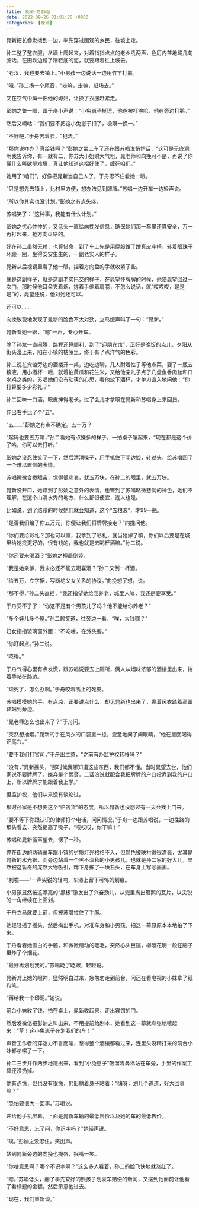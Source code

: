 ```yaml
---
title: 晚潮-第95章
date: 2022-09-26 01:01:20 +0800
categories: [晚潮]
---
```


晁新把长卷发拨到一边，率先穿过围观的乡民，往坡上走。

孙二整了整衣服，从墙上爬起来，对着指指点点的老乡吼两声，色厉内荏地骂几句脏话，在田坎边蹭了蹭鞋底的泥，就要跟着往上坡去。

“老汉，我也要去镇上。”小男孩一边说话一边用竹竿打鹅。

“哦，”孙二扬一个尾音，“走嘛，走嘛，赶场去。”

又在空气中薅一把他的媳妇，让换了衣服赶紧走。

彭姠之瞥一眼，跟于舟小声说：“小兔崽子挺逗，他爸被打够呛，他在旁边打鹅。”

然后又嘀咕：“我们要不把这小兔崽子扣了，极限一换一。”

“不好吧，”于舟苦着脸，“犯法。”

“那你说咋办？真给钱啊？”彭姠之坐上车了还在跟苏唱说悄悄话，“这可是无底洞啊我告诉你，有一就有二，你苏大小姐财大气粗，晁老师和向挽可不是，再说了你懂什么叫欲壑难填，真让他知道这招好使了，缠死咱们。”

她用了“咱们”，好像把晁新当自己人了，于舟忍不住看她一眼。

“只是想先去镇上，比村里方便，想办法见到牌牌。”苏唱一边开车一边轻声说。

“所以你其实也没计划。”彭姠之有点头疼。

苏唱笑了：“这种事，我能有什么计划。”

彭姠之忧心忡忡的，又低头一直给向挽发信息，确保她们那一车里还算安全，万一再打起来，抢方向盘啥的。

好在孙二虽然无赖，也算惜命，到了车上先是用屁股蹭了蹭真皮座椅，转着眼珠子环顾一圈，坐得安安生生的，一副老实人的样子。

晁新从后视镜里看了他一眼，捏着方向盘的手就收紧了些。

就是这副样子，就是这副老实巴交的样子，在晁望怀牌牌的时候，他陪晁望回过一次门，那时候他耳朵夹着烟，搓着手缩着肩膀，不怎么说话，就“哎哎哎，是是是”的，晁望还说，他对她还可以。

还可以……

向挽敏锐地发现了晁新的脸色不太对劲，立马缓声叫了一句：“晁新。”

晁新看她一眼，“嗯”一声，专心开车。

除了孙龙一直闹腾，路程还算顺利，到了“迎朋宾馆”，正好是晚饭的点儿，夕阳从街头漫上来，陷在小镇的枯藤里，终于有了点洋气的色彩。

孙二说在宾馆旁边的酒楼开一桌，边吃边聊，几人耐着性子等他点菜，要了一瓶五粮液，用小酒杯一咂，就着拍黄瓜和花生米，又给他亲儿子点了几盘鱼香肉丝和口水鸡之类的，苏唱她们没有动筷的心思，看他放下酒杯，才单刀直入地问他：“你打算要多少彩礼？”

孙二回味一口酒，眼皮抻得老长，过了会儿才拿眼在晁新和苏唱身上来回扫。

伸出右手比了个“五”。

“五……”彭姠之有点不确定。五十万？

“起码也要五万嘛，”孙二看她有点嫌多的样子，一拍桌子嚷起来，“现在都是这个价了哈，你可以去打听。”

彭姠之没忍住笑了一下，然后清清嗓子，用手抵住下半边脸，转过头，给苏唱回了一个难以置信的表情。

苏唱微微合拢眼帘，觉得很悲哀，就五万块，在孙二的眼里，就五万块。

晁新没开口，她瞟到了彭姠之意外的表情，也瞥到了苏唱略微悲悯的神色，她们不理解，在这个山清水秀的地方，什么都很便宜，连人也是。

比如说，到了结账的时候她们就会知道，这个“五粮液”，才99一瓶。

“是否我们给了你五万元，你便让我们将牌牌接走？”向挽问他。

“你们要给彩礼？那也可以嘛，我拿到了彩礼，就当她嫁了嘛，你们以后要是在城里给她找更好的，很有钱的，我也就是去喝杯酒嘛。”孙二说。

“你还要来喝酒？”彭姠之柳眉倒竖。

“我是她亲爹，我未必还不能去喝喜酒？”孙二又倒一杯酒。

“给五万，立字据，写断绝父女关系的协议。”向挽想了想，说。

“那不得，”孙二头直摇，“我还指望她给我养老，城里人嘛，我还是要享受。”

于舟受不了了：“你这不是有个男孩儿了吗？他不能给你养老？”

“多个娃儿多个屋。”孙二赖笑道，往旁边一看，“唉，大钱哪？”

妇女指指玻璃窗外面：“不吃喽，在外头耍。”

“你盯起点。”孙二说。

“晓得。”

于舟气得心里有点发慌，跟苏唱说要去上厕所，俩人从烟味浓郁的酒楼里出来，揣着手站在路边。

“烦死了，怎么办啊。”于舟咬着嘴上的死皮。

苏唱摸摸她的手，有点凉，正要说点什么，却见晁新也出来了，裹着风衣踏着高跟鞋站到旁边。

“晁老师怎么也出来了？”于舟问。

“突然想抽烟。”晁新的手在风衣的口袋里一捻，疲惫地阖了阖眼睛，“他在里面喝得正高兴。”

“要不我们打官司，”于舟出主意，“之前有办监护权转移吗？”

“没有，”晁新摇头，“那时候我哪知道这些东西，我们都不懂。当时晁望去世，他们家说不要牌牌了，嫌弃是个累赘，二话没说就配合我把牌牌的户口投靠到我的户口上，所以牌牌才能跟着我上学。”

但监护权，他们从来没有谈论过。

那时孙家是不想要这个“赔钱货”的态度，所以晁新也没想过有一天会找上门来。

“要不等下你跟认识的律师打个电话，问问情况，”于舟一边跟苏唱说，一边往路的那头看去，突然提高了嗓子，“哎哎哎，你干嘛！”

苏唱和晁新循声望去，愣了一秒。

停在街边的两辆豪车跟小镇的劣质灯光格格不入，但颜色被映衬得很漂亮，尤其是晁新的水光银，而旁边站着一个黑不溜秋的小男孩儿，也就是孙二家的好大儿，显然被这新奇的庞然大物吸引，蹲下身拣了一块石头，在车身上写写画画。

“刺啦——”一声尖锐的轻响，车漆上留下可怖的划痕。

小男孩显然被这漂亮的“黑板”激发出了兴奋劲儿，从兜里掏出砸鹅的瓦片，以尖锐的一角继续在上面划。

于舟立马就要上前，但被苏唱拉住了手腕。

她轻轻摇了摇头，然后掏出手机，对准车身和小男孩，把这一幕原原本本地拍了下来。

于舟看着她雪白的手腕，和微微扇动的睫毛，突然心头巨跳，柳暗花明一般在脑子里炸了个烟花。

“最好再划划我的。”苏唱眨了眨眼，轻轻说。

晁新对上她的眼神，猛然明白过来，急匆匆走到前台，问还在看电视的小妹拿了纸和笔。

“再给我一个印泥。”她说。

前台小妹收了钱，拍在桌上，晁新收起来，走出宾馆的门。

然后发微信把彭姠之叫出来，不用提前给剧本，她看到这一幕就夸张地嚷起来：“草！这小兔崽子在划我们的车！”

声音工作者的穿透力不言而喻，惹得整个酒楼都看过来，连里头没精打采的前台小妹都哆嗦了一下。

孙二三步并作两步地跑出来，看到“小兔崽子”吸溜着鼻涕站在车旁，手里的作案工具还没扔掉。

他有点慌，但也没有很慌，仍旧躺着身子站着：“嗨呀，划几个道道，好大回事嘛？”

“恐怕要很大一回事。”苏唱说。

递给他手机屏幕，上面是晁新车辆的最低售价以及她的车的最低售价。

“不好意思，忘了问，你识字吗？”她轻声说。

“噗。”彭姠之没忍住，笑出声。

站到晁新旁边的向挽也掩唇，抿嘴一笑。

“你啥意思啊？哪个不识字啊？”这么多人看着，孙二的脸飞快地就涨红了。

“嗯。”苏唱低头，翻了事先查好的熊孩子划豪车赔偿的新闻，又摆到他面前让他看了看标题的金额，然后示意他进去。

“现在，我们重新谈。”

